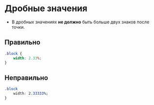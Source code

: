 # Дробные значения

- В дробных значениях **не должно** быть больше двух знаков после точки.

## Правильно

```css
.block {
	width: 2.33%;
}
```

## Неправильно

```css
.block
	width: 2.33333%;
}
```
